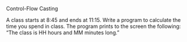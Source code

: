 Control-Flow
Casting

<!-- Exercise 1 -->
<!-- Write a program that print the Integer value of the sum of 2 double numbers.
For example, for the input num1 = 12.3 and num2 = 13.1, the program should print “25”. -->

<!-- Exercise 2 -->
<!-- Write a program that print the fraction value of a double number. For example, for the input number = 12.3, the program should print 0.3. -->

<!-- Exercise 3 -->
<!-- Write a program that prints: 
1. The value of the sum of 2 double numbers 
2. The sum calculation and the result 
3. A message if the integer sum is odd or even. -->


 
<!-- Exercise 4 -->
<!-- Write a Java program to convert your height in centimeters to your height in meters. 
The program prints to the screen the following: “My height is MM meters and CC centimeters.” 
Example:
For input 155cm the output is: “My height is 1 meters and 55 centimeters.” -->

<!-- Exercise 5 -->
A class starts at 8:45 and ends at 11:15. Write a program to calculate the time you spend in class.
The program prints to the screen the following: “The class is HH hours and MM minutes long.”
